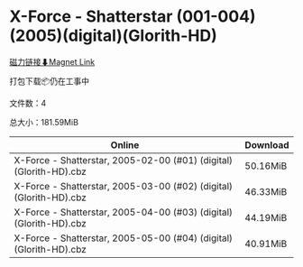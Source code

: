# X-Force - Shatterstar (001-004)(2005)(digital)(Glorith-HD)

[磁力链接⬇Magnet Link](magnet:?xt=urn:btih:b3047d4d1658b6d463113cdb300dec8df74262d5&dn=X-Force%20-%20Shatterstar%20%28001-004%29%282005%29%28digital%29%28Glorith-HD%29)

打包下载📦仍在工事中

文件数：4

总大小：181.59MiB

Online | Download
--- | ---
X-Force - Shatterstar, 2005-02-00 (#01) (digital) (Glorith-HD).cbz | 50.16MiB
X-Force - Shatterstar, 2005-03-00 (#02) (digital) (Glorith-HD).cbz | 46.33MiB
X-Force - Shatterstar, 2005-04-00 (#03) (digital) (Glorith-HD).cbz | 44.19MiB
X-Force - Shatterstar, 2005-05-00 (#04) (digital) (Glorith-HD).cbz | 40.91MiB
